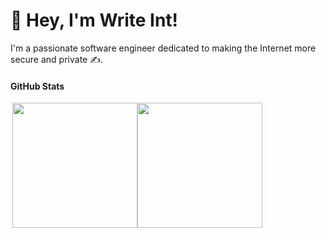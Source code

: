 # 👋 Hey, I'm Write Int!

I'm a passionate software engineer dedicated to making the Internet more secure and private ✍️.

#### GitHub Stats
<div style="display: flex; margin-left: 3px; flex-direction: inline;">
<img align="center" src="https://letstrys-bloedboemmel.vercel.app/api/?username=WriteNaN&show_icons=true&theme=radical" height="200"/>
<img align="center" src="https://letstrys-bloedboemmel.vercel.app/api/top-langs/?username=WriteNaN&theme=radical"  height="200"/>
</div>
